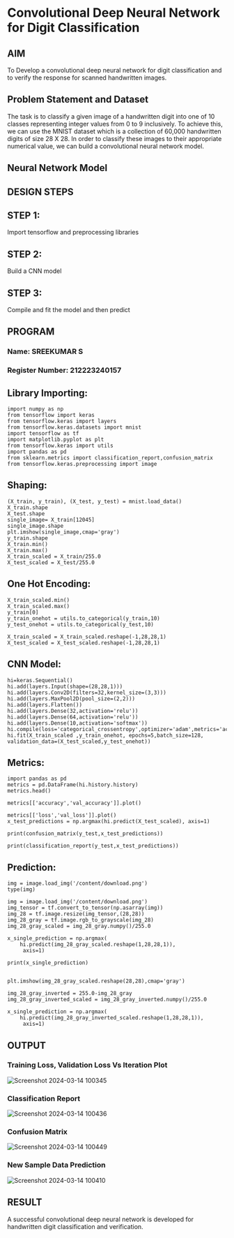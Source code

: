 # Convolutional Deep Neural Network for Digit Classification

## AIM

To Develop a convolutional deep neural network for digit classification and to verify the response for scanned handwritten images.

## Problem Statement and Dataset
The task is to classify a given image of a handwritten digit into one of 10 classes representing integer values from 0 to 9 inclusively. To achieve this, we can use the MNIST dataset which is a collection of 60,000 handwritten digits of size 28 X 28. In order to classify these images to their appropriate numerical value, we can build a convolutional neural network model.
## Neural Network Model


## DESIGN STEPS

## STEP 1:
Import tensorflow and preprocessing libraries

## STEP 2:
Build a CNN model

## STEP 3:
Compile and fit the model and then predict

## PROGRAM

### Name: SREEKUMAR S
### Register Number: 212223240157
## Library Importing:

```
import numpy as np
from tensorflow import keras
from tensorflow.keras import layers
from tensorflow.keras.datasets import mnist
import tensorflow as tf
import matplotlib.pyplot as plt
from tensorflow.keras import utils
import pandas as pd
from sklearn.metrics import classification_report,confusion_matrix
from tensorflow.keras.preprocessing import image
```
## Shaping:
```
(X_train, y_train), (X_test, y_test) = mnist.load_data()
X_train.shape
X_test.shape
single_image= X_train[12045]
single_image.shape
plt.imshow(single_image,cmap='gray')
y_train.shape
X_train.min()
X_train.max()
X_train_scaled = X_train/255.0
X_test_scaled = X_test/255.0
```
## One Hot Encoding:
```
X_train_scaled.min()
X_train_scaled.max()
y_train[0]
y_train_onehot = utils.to_categorical(y_train,10)
y_test_onehot = utils.to_categorical(y_test,10)

X_train_scaled = X_train_scaled.reshape(-1,28,28,1)
X_test_scaled = X_test_scaled.reshape(-1,28,28,1)
```
## CNN Model:
```
hi=keras.Sequential()
hi.add(layers.Input(shape=(28,28,1)))
hi.add(layers.Conv2D(filters=32,kernel_size=(3,3)))
hi.add(layers.MaxPool2D(pool_size=(2,2)))
hi.add(layers.Flatten())
hi.add(layers.Dense(32,activation='relu'))
hi.add(layers.Dense(64,activation='relu'))
hi.add(layers.Dense(10,activation='softmax'))
hi.compile(loss='categorical_crossentropy',optimizer='adam',metrics='accuracy')
hi.fit(X_train_scaled ,y_train_onehot, epochs=5,batch_size=128, validation_data=(X_test_scaled,y_test_onehot))
```
## Metrics:
```
import pandas as pd
metrics = pd.DataFrame(hi.history.history)
metrics.head()

metrics[['accuracy','val_accuracy']].plot()

metrics[['loss','val_loss']].plot()
x_test_predictions = np.argmax(hi.predict(X_test_scaled), axis=1)

print(confusion_matrix(y_test,x_test_predictions))

print(classification_report(y_test,x_test_predictions))
```
## Prediction:

```
img = image.load_img('/content/download.png')
type(img)

img = image.load_img('/content/download.png')
img_tensor = tf.convert_to_tensor(np.asarray(img))
img_28 = tf.image.resize(img_tensor,(28,28))
img_28_gray = tf.image.rgb_to_grayscale(img_28)
img_28_gray_scaled = img_28_gray.numpy()/255.0

x_single_prediction = np.argmax(
    hi.predict(img_28_gray_scaled.reshape(1,28,28,1)),
     axis=1)

print(x_single_prediction)


plt.imshow(img_28_gray_scaled.reshape(28,28),cmap='gray')

img_28_gray_inverted = 255.0-img_28_gray
img_28_gray_inverted_scaled = img_28_gray_inverted.numpy()/255.0

x_single_prediction = np.argmax(
    hi.predict(img_28_gray_inverted_scaled.reshape(1,28,28,1)),
     axis=1)
```

## OUTPUT

### Training Loss, Validation Loss Vs Iteration Plot
![Screenshot 2024-03-14 100345](https://github.com/guru14789/mnist-classification/assets/151705853/dd930077-aff2-4009-b025-b00098e5be68)



### Classification Report

![Screenshot 2024-03-14 100436](https://github.com/guru14789/mnist-classification/assets/151705853/60de5d03-fd82-4c15-91d2-3a40ca20c3dd)

### Confusion Matrix
![Screenshot 2024-03-14 100449](https://github.com/guru14789/mnist-classification/assets/151705853/43b2aa07-fee0-4f2b-b7ce-12af130c729f)


### New Sample Data Prediction
![Screenshot 2024-03-14 100410](https://github.com/guru14789/mnist-classification/assets/151705853/e902df3b-c8a7-4cdb-9ec7-e36468b2d853)


## RESULT
A successful convolutional deep neural network is developed for handwritten digit classification and verification.

